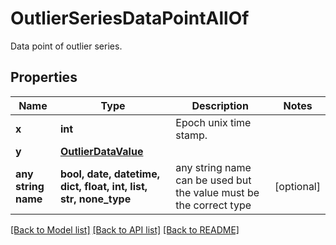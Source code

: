 # OutlierSeriesDataPointAllOf

Data point of outlier series.

## Properties
Name | Type | Description | Notes
------------ | ------------- | ------------- | -------------
**x** | **int** | Epoch unix time stamp. | 
**y** | [**OutlierDataValue**](OutlierDataValue.md) |  | 
**any string name** | **bool, date, datetime, dict, float, int, list, str, none_type** | any string name can be used but the value must be the correct type | [optional]

[[Back to Model list]](../README.md#documentation-for-models) [[Back to API list]](../README.md#documentation-for-api-endpoints) [[Back to README]](../README.md)


